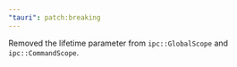 ```yaml
---
"tauri": patch:breaking
---
```


Removed the lifetime parameter from `ipc::GlobalScope` and `ipc::CommandScope`.
